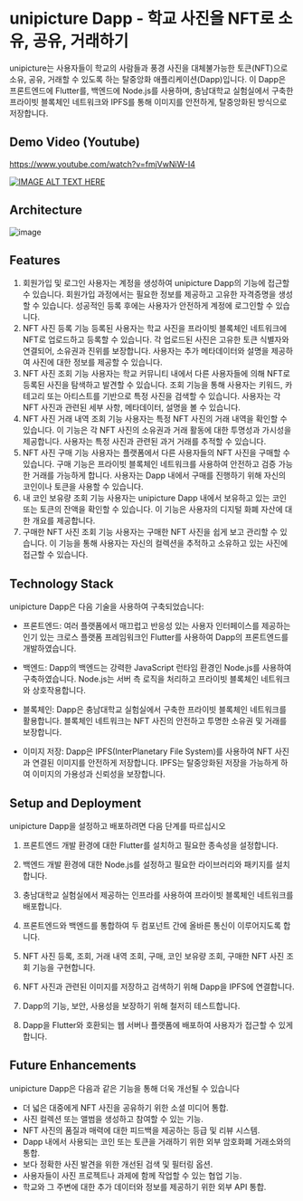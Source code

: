 # unipicture Dapp - 학교 사진을 NFT로 소유, 공유, 거래하기
unipicture는 사용자들이 학교의 사람들과 풍경 사진을 대체불가능한 토큰(NFT)으로 소유, 공유, 거래할 수 있도록 하는 탈중앙화 애플리케이션(Dapp)입니다. 이 Dapp은 프론트엔드에 Flutter를, 백엔드에 Node.js를 사용하며, 충남대학교 실험실에서 구축한 프라이빗 블록체인 네트워크와 IPFS를 통해 이미지를 안전하게, 탈중앙화된 방식으로 저장합니다.

## Demo Video (Youtube)
https://www.youtube.com/watch?v=fmjVwNiW-I4

[![IMAGE ALT TEXT HERE](https://img.youtube.com/vi/fmjVwNiW-I4/0.jpg)](https://www.youtube.com/watch?v=fmjVwNiW-I4)

## Architecture
![image](https://github.com/eogml0716/Express-GethConnector/assets/78692286/55211bdc-6d8d-4a11-b3f7-83e5a9a9b6ac)

## Features
1. 회원가입 및 로그인
사용자는 계정을 생성하여 unipicture Dapp의 기능에 접근할 수 있습니다.
회원가입 과정에서는 필요한 정보를 제공하고 고유한 자격증명을 생성할 수 있습니다.
성공적인 등록 후에는 사용자가 안전하게 계정에 로그인할 수 있습니다.
2. NFT 사진 등록 기능
등록된 사용자는 학교 사진을 프라이빗 블록체인 네트워크에 NFT로 업로드하고 등록할 수 있습니다.
각 업로드된 사진은 고유한 토큰 식별자와 연결되어, 소유권과 진위를 보장합니다.
사용자는 추가 메타데이터와 설명을 제공하여 사진에 대한 정보를 제공할 수 있습니다.
3. NFT 사진 조회 기능
사용자는 학교 커뮤니티 내에서 다른 사용자들에 의해 NFT로 등록된 사진을 탐색하고 발견할 수 있습니다.
조회 기능을 통해 사용자는 키워드, 카테고리 또는 아티스트를 기반으로 특정 사진을 검색할 수 있습니다.
사용자는 각 NFT 사진과 관련된 세부 사항, 메타데이터, 설명을 볼 수 있습니다.
4. NFT 사진 거래 내역 조회 기능
사용자는 특정 NFT 사진의 거래 내역을 확인할 수 있습니다.
이 기능은 각 NFT 사진의 소유권과 거래 활동에 대한 투명성과 가시성을 제공합니다.
사용자는 특정 사진과 관련된 과거 거래를 추적할 수 있습니다.
5. NFT 사진 구매 기능
사용자는 플랫폼에서 다른 사용자들의 NFT 사진을 구매할 수 있습니다.
구매 기능은 프라이빗 블록체인 네트워크를 사용하여 안전하고 검증 가능한 거래를 가능하게 합니다.
사용자는 Dapp 내에서 구매를 진행하기 위해 자신의 코인이나 토큰을 사용할 수 있습니다.
6. 내 코인 보유량 조회 기능
사용자는 unipicture Dapp 내에서 보유하고 있는 코인 또는 토큰의 잔액을 확인할 수 있습니다.
이 기능은 사용자의 디지털 화폐 자산에 대한 개요를 제공합니다.
7. 구매한 NFT 사진 조회 기능
사용자는 구매한 NFT 사진을 쉽게 보고 관리할 수 있습니다.
이 기능을 통해 사용자는 자신의 컬렉션을 추적하고 소유하고 있는 사진에 접근할 수 있습니다.

## Technology Stack
unipicture Dapp은 다음 기술을 사용하여 구축되었습니다:

- 프론트엔드: 여러 플랫폼에서 매끄럽고 반응성 있는 사용자 인터페이스를 제공하는 인기 있는 크로스 플랫폼 프레임워크인 Flutter를 사용하여 Dapp의 프론트엔드를 개발하였습니다.

- 백엔드: Dapp의 백엔드는 강력한 JavaScript 런타임 환경인 Node.js를 사용하여 구축하였습니다. Node.js는 서버 측 로직을 처리하고 프라이빗 블록체인 네트워크와 상호작용합니다.

- 블록체인: Dapp은 충남대학교 실험실에서 구축한 프라이빗 블록체인 네트워크를 활용합니다. 블록체인 네트워크는 NFT 사진의 안전하고 투명한 소유권 및 거래를 보장합니다.

- 이미지 저장: Dapp은 IPFS(InterPlanetary File System)를 사용하여 NFT 사진과 연결된 이미지를 안전하게 저장합니다. IPFS는 탈중앙화된 저장을 가능하게 하여 이미지의 가용성과 신뢰성을 보장합니다.



## Setup and Deployment
unipicture Dapp을 설정하고 배포하려면 다음 단계를 따르십시오

1. 프론트엔드 개발 환경에 대한 Flutter를 설치하고 필요한 종속성을 설정합니다.

2. 백엔드 개발 환경에 대한 Node.js를 설정하고 필요한 라이브러리와 패키지를 설치합니다.

3. 충남대학교 실험실에서 제공하는 인프라를 사용하여 프라이빗 블록체인 네트워크를 배포합니다.

4. 프론트엔드와 백엔드를 통합하여 두 컴포넌트 간에 올바른 통신이 이루어지도록 합니다.

5. NFT 사진 등록, 조회, 거래 내역 조회, 구매, 코인 보유량 조회, 구매한 NFT 사진 조회 기능을 구현합니다.

6. NFT 사진과 관련된 이미지를 저장하고 검색하기 위해 Dapp을 IPFS에 연결합니다.

7. Dapp의 기능, 보안, 사용성을 보장하기 위해 철저히 테스트합니다.

8. Dapp을 Flutter와 호환되는 웹 서버나 플랫폼에 배포하여 사용자가 접근할 수 있게 합니다.

## Future Enhancements
unipicture Dapp은 다음과 같은 기능을 통해 더욱 개선될 수 있습니다

- 더 넓은 대중에게 NFT 사진을 공유하기 위한 소셜 미디어 통합.
- 사진 컬렉션 또는 앨범을 생성하고 참여할 수 있는 기능.
- NFT 사진의 품질과 매력에 대한 피드백을 제공하는 등급 및 리뷰 시스템.
- Dapp 내에서 사용되는 코인 또는 토큰을 거래하기 위한 외부 암호화폐 거래소와의 통합.
- 보다 정확한 사진 발견을 위한 개선된 검색 및 필터링 옵션.
- 사용자들이 사진 프로젝트나 과제에 함께 작업할 수 있는 협업 기능.
- 학교와 그 주변에 대한 추가 데이터와 정보를 제공하기 위한 외부 API 통합.
